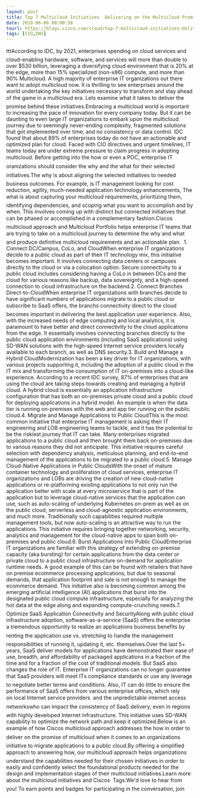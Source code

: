 ```yaml
---
layout: post
title: Top 7 Multicloud Initiatives  Delivering on the Multicloud Promise
date: 2018-06-06 00:00:58
tourl: https://blogs.cisco.com/cloud/top-7-multicloud-initiatives-delivering-on-the-multicloud-promise
tags: [CIO,DNS]
---
```

tttAccording to IDC, by 2021, enterprises spending on cloud services and cloud-enabling hardware, software, and services will more than double to over $530 billion, leveraging a diversifying cloud environment that is 20% at the edge, more than 15% specialized (non-x86) compute, and more than 90% Multicloud. A high majority of enterprise IT organizations out there want to adopt multicloud now. It is thrilling to see enterprises around the world undertaking the key initiatives necessary to transform and stay ahead of the game in a multicloud era. Lets examine what it takes to deliver the promise behind these initiatives.Embracing a multicloud world is important to increasing the pace of innovation for every company today. But it can be daunting to even large IT organizations to embark upon the multicloud journey due to seemingly never-ending complexity, fragmented solutions that got implemented over time, and no consistency or data control. IDC found that about 89% of enterprises today do not have an actionable and optimized plan for cloud. Faced with CIO directives and urgent timelines, IT teams today are under extreme pressure to claim progress in adopting multicloud. Before getting into the how or even a POC, enterprise IT oranizations should consider the why and the what for their selected initiatives.The why is about aligning the selected initiatives to needed business outcomes. For example, is IT management looking for cost reduction, agility, much-needed application technology enhancements, The what is about capturing your multicloud requirements, prioritizing them, identifying dependencies, and scoping what you want to accomplish and by when. This involves coming up with distinct but connected initiatives that can be phased or accomplished in a complementary fashion.Ciscos multicloud approach and Multicloud Portfolio helps enterprise IT teams that are trying to take on a multicloud journey to determine the why and what and produce definitive multicloud requirements and an actionable plan.  1. Connect DC/Campus, CoLo, and CloudWhen enterprise IT organizations decide to a public cloud as part of their IT technology mix, this initiative becomes important. It involves connecting data centers or campuses directly to the cloud or via a colocation option. Secure connectivity to a public cloud includes considering having a CoLo in between DCs and the cloud for various reasons like backup, data sovereignty, and a high-speed connection to cloud infrastructure on the backend.2. Connect Branches Direct-to-CloudWhen enterprise IT organizations with branches decide to have significant numbers of applications migrate to a public cloud or subscribe to SaaS offers, the branchs connectivity direct to the cloud becomes important in delivering the best application user experience. Also, with the increased needs of edge computing and local analytics, it is paramount to have better and direct connectivity to the cloud applications from the edge. It essentially involves connecting branches directly to the public cloud application environments (including SaaS applications) using SD-WAN solutions with the high-speed Internet service providers locally available to each branch, as well as DNS security.3. Build and Manage a Hybrid CloudModernization has been a key driver for IT organizations, with various projects supporting it, including the adoption of a public cloud in the IT mix and transforming the consumption of IT on-premises into a cloud-like experience. According to a recent IDC survey, 87% of enterprises that are using the cloud are taking steps towards creating and managing a hybrid cloud. A hybrid cloud is essentially an application infrastructure configuration that has both an on-premises private cloud and a public cloud for deploying applications in a hybrid model. An example is when the data tier is running on-premises with the web and app tier running on the public cloud.4. Migrate and Manage Applications to Public CloudThis is the most common initiative that enterprise IT management is asking their IT engineering and LOB engineering teams to tackle, and it has the potential to be the riskiest journey that IT can take. Many enterprises migrated applications to a public cloud and then brought them back on-premises due to various reasons they did not anticipate. This initiative requires careful selection with dependency analysis, meticulous planning, and end-to-end management of the applications to be migrated to a public cloud.5. Manage Cloud-Native Applications in Public CloudsWith the onset of mature container technology and proliferation of cloud services, enterprise IT organizations and LOBs are driving the creation of new cloud-native applications or re-platforming existing applications to not only run the application better with scale at every microservice that is part of the application but to leverage cloud-native services that the application can use, such as auto-scaling of underlying Kubernetes on-prem as well as on the public cloud, serverless and cloud-agnostic application environments, and much more. Traditionally such capabilities required multiple management tools, but now auto-scaling is an attractive way to run the applications. This initiative requires bringing together networking, security, analytics and management for the cloud-native apps to span both on-premises and public cloud.6. Burst Applications Into Public CloudEnterprise IT organizations are familiar with this strategy of extending on-premise capacity (aka bursting) for certain applications from the data center or private cloud to a public cloud infrastructure on-demand for application runtime needs. A good example of this can be found with retailers that have on premise ecommerce processing applications, but due to seasonal demands, that application footprint and sale is not enough to manage the ecommerce demand. This initiative also is becoming common among the emerging artificial intelligence (AI) applications that burst into the designated public cloud compute infrastructure, especially for analyzing the hot data at the edge along and expanding compute-crunching needs.7. Optimize SaaS Application Connectivity and SecurityAlong with public cloud infrastructure adoption, software-as-a-service (SaaS) offers the enterprise a tremendous opportunity to realize an applications business benefits by renting the application use vs. stretching to handle the management responsibilities of running it, updating it, etc. themselves.Over the last 5+ years, SaaS deliver models for applications have demonstrated their ease of use, breadth, and affordability of packaged applications in a fraction of the time and for a fraction of the cost of traditional models. But SaaS also changes the role of IT. Enterprise IT organizations can no longer guarantee that SaaS providers will meet ITs compliance standards or use any leverage to negotiate better terms and conditions. Also, IT can do little to ensure the performance of SaaS offers from various enterprise offices, which rely on local Internet service providers  and the unpredictable internet access networkswho can impact the consistency of SaaS delivery, even in regions with highly developed Internet infrastructure. This initiative uses SD-WAN capability to optimize the network path and keep it optimized.Below is an example of how Ciscos multicloud approach addresses the how in order to deliver on the promise of multicloud when it comes to an organizations initiative to migrate applications to a public cloud.By offering a simplified approach to answering how, our multicloud approach helps organizations understand the capabilities needed for their chosen initiatives in order to easily and confidently select the foundational products needed for the design and implementation stages of their multicloud initiatives.Learn more about the multicloud initiatives and Ciscos  Tags:We'd love to hear from you! To earn points and badges for participating in the conversation, join 